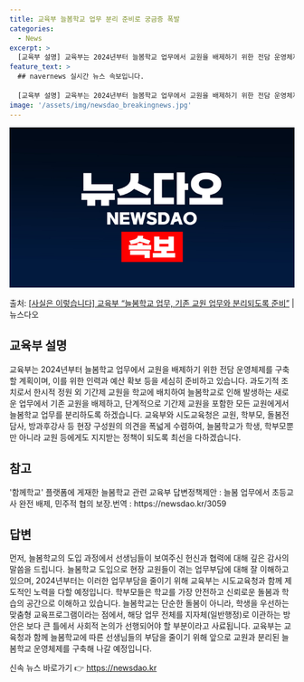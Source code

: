 ```yaml
---
title: 교육부 늘봄학교 업무 분리 준비로 궁금증 폭발
categories:
  - News
excerpt: >
  [교육부 설명] 교육부는 2024년부터 늘봄학교 업무에서 교원을 배제하기 위한 전담 운영체제를 구축할 계획이…
feature_text: >
  ## navernews 실시간 뉴스 속보입니다.

  [교육부 설명] 교육부는 2024년부터 늘봄학교 업무에서 교원을 배제하기 위한 전담 운영체제를 구축할 계획이…
image: '/assets/img/newsdao_breakingnews.jpg'
---
```


![뉴스다오 속보](/assets/img/newsdao_breakingnews.jpg)

<p>출처: <a href="https://newsdao.kr/3059" rel="dofollow">[사실은 이렇습니다] 교육부 “늘봄학교 업무, 기존 교원 업무와 분리되도록 준비”</a> | 뉴스다오</p>

<h2 data-ke-size="size26">교육부 설명</h2>
교육부는 2024년부터 늘봄학교 업무에서 교원을 배제하기 위한 전담 운영체제를 구축할 계획이며, 이를 위한 인력과 예산 확보 등을 세심히 준비하고 있습니다. 과도기적 조치로서 한시적 정원 외 기간제 교원을 학교에 배치하여 늘봄학교로 인해 발생하는 새로운 업무에서 기존 교원을 배제하고, 단계적으로 기간제 교원을 포함한 모든 교원에게서 늘봄학교 업무를 분리하도록 하겠습니다. 교육부와 시도교육청은 교원, 학부모, 돌봄전담사, 방과후강사 등 현장 구성원의 의견을 폭넓게 수렴하여, 늘봄학교가 학생, 학부모뿐만 아니라 교원 등에게도 지지받는 정책이 되도록 최선을 다하겠습니다.

<h2 data-ke-size="size26">참고</h2>
'함께학교' 플랫폼에 게재한 늘봄학교 관련 교육부 답변정책제안 : 늘봄 업무에서 초등교사 완전 배제, 민주적 협의 보장.번역 : https://newsdao.kr/3059

<h2 data-ke-size="size26">답변</h2>
먼저, 늘봄학교의 도입 과정에서 선생님들이 보여주신 헌신과 협력에 대해 깊은 감사의 말씀을 드립니다. 늘봄학교 도입으로 현장 교원들이 겪는 업무부담에 대해 잘 이해하고 있으며, 2024년부터는 이러한 업무부담을 줄이기 위해 교육부는 시도교육청과 함께 제도적인 노력을 다할 예정입니다. 학부모들은 학교를 가장 안전하고 신뢰로운 돌봄과 학습의 공간으로 이해하고 있습니다. 늘봄학교는 단순한 돌봄이 아니라, 학생을 우선하는 맞춤형 교육프로그램이라는 점에서, 해당 업무 전체를 지자체(일반행정)로 이관하는 방안은 보다 큰 틀에서 사회적 논의가 선행되어야 할 부분이라고 사료됩니다. 교육부는 교육청과 함께 늘봄학교에 따른 선생님들의 부담을 줄이기 위해 앞으로 교원과 분리된 늘봄학교 운영체제를 구축해 나갈 예정입니다. 

신속 뉴스 바로가기 👉 <a href="https://newsdao.kr" rel="dofollow">https://newsdao.kr</a>


